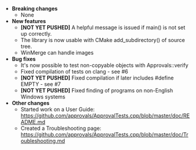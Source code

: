 * **Breaking changes**
    * None
* **New features**
    * **[NOT YET PUSHED]** A helpful message is issued if main() is not set up correctly.
    * The library is now usable with CMake add_subdirectory() of source tree.
    * WinMerge can handle images
* **Bug fixes**
    * It's now possible to test non-copyable objects with Approvals::verify
    * Fixed compilation of tests on clang - see #6
    * **[NOT YET PUSHED]** Fixed compilation if later includes #define EMPTY - see #7
    * **[NOT YET PUSHED]** Fixed finding of programs on non-English Windows systems
* **Other changes**
    * Started work on a User Guide: https://github.com/approvals/ApprovalTests.cpp/blob/master/doc/README.md
    * Created a Troubleshooting page: https://github.com/approvals/ApprovalTests.cpp/blob/master/doc/Troubleshooting.md
